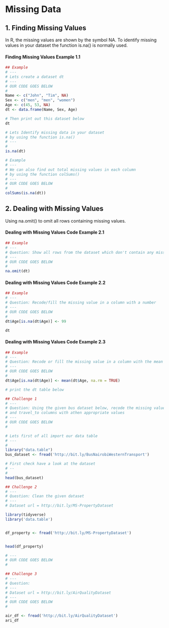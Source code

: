 
# Missing Data

## 1. Finding Missing Values


In R, the missing values are shown by the symbol NA. To identify missing values in your dataset the function is.na() is normally used.

#### Finding Missing Values Example 1.1 


```R
## Example 
# ---
# Lets create a dataset dt
# ---
# OUR CODE GOES BELOW
#
Name <- c("John", "Tim", NA)
Sex <- c("men", "men", "women")
Age <- c(45, 53, NA)
dt <- data.frame(Name, Sex, Age)

# Then print out this dataset below
dt


```


```R
# Lets Identify missing data in your dataset 
# by using the function is.na() 
# ---
# 
is.na(dt)


```


```R
# Example 
# ---
# We can also find out total missing values in each column 
# by using the function colSums()
# ---
# OUR CODE GOES BELOW
#
colSums(is.na(dt))


```

## 2. Dealing with Missing Values


Using na.omit() to omit all rows containing missing values.

#### Dealing with Missing Values Code Example 2.1


```R
## Example 
# ---
# Question: Show all rows from the dataset which don't contain any missing values 
# ---
# OUR CODE GOES BELOW
#
na.omit(dt)

```

#### Dealing with Missing Values Code Example 2.2


```R
## Example 
# ---
# Question: Recode/fill the missing value in a column with a number
# ---
# OUR CODE GOES BELOW
#
dt$Age[is.na(dt$Age)] <- 99

dt
```

#### Dealing with Missing Values Code Example 2.3


```R
## Example
# ---
# Question: Recode or fill the missing value in a column with the mean value of the column-#-
# ---
# OUR CODE GOES BELOW
#
dt$Age[is.na(dt$Age)] <- mean(dt$Age, na.rm = TRUE)

# print the dt table below

```


```R
## Challenge 1
# ---
# Question: Using the given bus dataset below, recode the missing values of the payment_method 
# and travel_to columns with athen appropriate values
# ---
# OUR CODE GOES BELOW
#

# Lets first of all import our data table
# ---
#
library("data.table")
bus_dataset <- fread('http://bit.ly/BusNairobiWesternTransport')

# First check have a look at the dataset
# --
#
head(bus_dataset)


```


```R
## Challenge 2
# ---
# Question: Clean the given dataset 
# ---
# Dataset url = http://bit.ly/MS-PropertyDataset

library(tidyverse)
library('data.table')


df_property <- fread('http://bit.ly/MS-PropertyDataset')


head(df_property)

# ---
# OUR CODE GOES BELOW
# 


```


```R
## Challenge 3
# ---
# Question: 
# ---
# Dataset url = http://bit.ly/AirQualityDataset
# ---
# OUR CODE GOES BELOW
# 

air_df <- fread('http://bit.ly/AirQualityDataset')
ari_df


```

